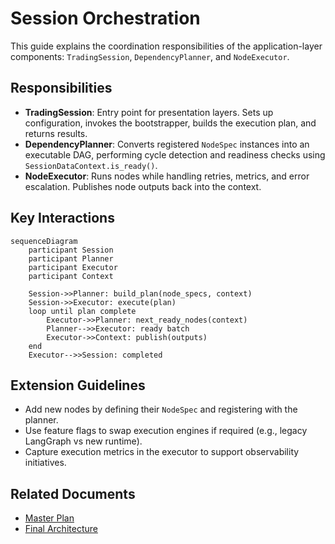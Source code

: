 # Session Orchestration

This guide explains the coordination responsibilities of the application-layer components: `TradingSession`, `DependencyPlanner`, and `NodeExecutor`.

## Responsibilities
- **TradingSession**: Entry point for presentation layers. Sets up configuration, invokes the bootstrapper, builds the execution plan, and returns results.
- **DependencyPlanner**: Converts registered `NodeSpec` instances into an executable DAG, performing cycle detection and readiness checks using `SessionDataContext.is_ready()`.
- **NodeExecutor**: Runs nodes while handling retries, metrics, and error escalation. Publishes node outputs back into the context.

## Key Interactions
```mermaid
sequenceDiagram
    participant Session
    participant Planner
    participant Executor
    participant Context

    Session->>Planner: build_plan(node_specs, context)
    Session->>Executor: execute(plan)
    loop until plan complete
        Executor->>Planner: next_ready_nodes(context)
        Planner-->>Executor: ready batch
        Executor->>Context: publish(outputs)
    end
    Executor-->>Session: completed
```

## Extension Guidelines
- Add new nodes by defining their `NodeSpec` and registering with the planner.
- Use feature flags to swap execution engines if required (e.g., legacy LangGraph vs new runtime).
- Capture execution metrics in the executor to support observability initiatives.

## Related Documents
- [Master Plan](../implementation/master-plan.md)
- [Final Architecture](../new-architecture/final-architecture.md)
